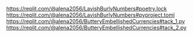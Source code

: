 https://replit.com/@alena2056/LavishBurlyNumbers#poetry.lock
https://replit.com/@alena2056/LavishBurlyNumbers#pyproject.toml
https://replit.com/@alena2056/ButteryEmbellishedCurrencies#tack_1.py
https://replit.com/@alena2056/ButteryEmbellishedCurrencies#tack_2.py


















